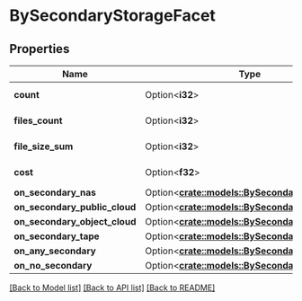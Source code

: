 # BySecondaryStorageFacet

## Properties

Name | Type | Description | Notes
------------ | ------------- | ------------- | -------------
**count** | Option<**i32**> |  | [optional][readonly]
**files_count** | Option<**i32**> |  | [optional][readonly]
**file_size_sum** | Option<**i32**> |  | [optional][readonly]
**cost** | Option<**f32**> |  | [optional][readonly]
**on_secondary_nas** | Option<[**crate::models::BySecondaryTypeFacet**](by_secondary_type_facet.md)> |  | [optional]
**on_secondary_public_cloud** | Option<[**crate::models::BySecondaryTypeFacet**](by_secondary_type_facet.md)> |  | [optional]
**on_secondary_object_cloud** | Option<[**crate::models::BySecondaryTypeFacet**](by_secondary_type_facet.md)> |  | [optional]
**on_secondary_tape** | Option<[**crate::models::BySecondaryTypeFacet**](by_secondary_type_facet.md)> |  | [optional]
**on_any_secondary** | Option<[**crate::models::BySecondaryTypeFacet**](by_secondary_type_facet.md)> |  | [optional]
**on_no_secondary** | Option<[**crate::models::BySecondaryTypeFacet**](by_secondary_type_facet.md)> |  | [optional]

[[Back to Model list]](../README.md#documentation-for-models) [[Back to API list]](../README.md#documentation-for-api-endpoints) [[Back to README]](../README.md)


